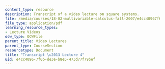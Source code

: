 ```yaml
---
content_type: resource
description: Transcript of a video lecture on square systems.
file: /media/courses/18-02-multivariable-calculus-fall-2007/e4cc40967f0bde3eb8e5473d77f79bef_18_022007L04.pdf
file_type: application/pdf
learning_resource_types:
- Lecture Videos
ocw_type: OCWFile
parent_title: Video Lectures
parent_type: CourseSection
resourcetype: Document
title: "Transcript \u2013 Lecture 4"
uid: e4cc4096-7f0b-de3e-b8e5-473d77f79bef
---
```

